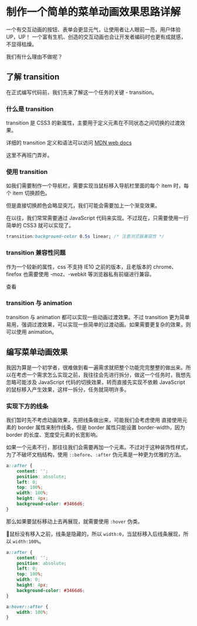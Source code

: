 # 制作一个简单的菜单动画效果思路详解

一个有交互动画的按钮、表单会更显元气，让使用者让人眼前一亮，用户体验 UP，UP！
一个富有生机、创造的交互动画也会让开发者编码时也更有成就感，不显得枯燥。

我们有什么理由不做呢？

## 了解 transition

在正式编写代码前，我们先来了解这一个任务的关键 - transition。

### 什么是 transition

transition 是 CSS3 的新属性，主要用于定义元素在不同状态之间切换的过渡效果。

详细的 transition 定义和语法可以访问 [MDN web docs](https://developer.mozilla.org/zh-CN/docs/Web/CSS/transition)

这里不再班门弄斧。

### 使用 transition

如我们需要制作一个导航栏，需要实现当鼠标移入导航栏里面的每个 item 时，每个 item 切换颜色。

但是直接切换颜色会略显突兀，我们可能会需要加上一个渐变效果。

在以往，我们常常需要通过 JavaScript 代码来实现。不过现在，只需要使用一行简单的 CSS3 就可以实现了。

```css
transition:background-color 0.5s linear; /* 注意浏览器兼容性 */
```

### transition 兼容性问题

作为一个较新的属性，css 不支持 IE10 之前的版本，且老版本的 chrome、firefox 也需要使用 -moz、-webkit 等浏览器私有前缀进行兼容。

查看

### transition 与 animation

transition 与 animation 都可以实现一些动画过渡效果。不过 transition 更为简单易用，强调过渡效果，可以实现一些简单的过渡动画。如果需要更复杂的效果，则可以使用 animation。

## 编写菜单动画效果

我因为算是一个初学者，很难做到看一遍需求就把整个功能完完整整的做出来。所以在考虑一个需求怎么实现之前，我往往会先进行拆分，做这一个任务时，我想先忽略可能涉及 JavaScript 代码的切换效果，转而直接先实现不依赖 JavaScript 的鼠标移入产生效果，这样一拆分，任务就简明许多。

### 实现下方的线条

我们暂时先不考虑动画效果，先把线条做出来，可能我们会考虑使用 直接使用元素的 border 属性来制作线条，但是 border 属性只能设置 border-width，因为 border 的长度、宽度受元素的长宽影响。

如果一个元素不行，那往往我们会需要再加一个元素。不过对于这种装饰性样式，为了不破坏文档结构，使用 `::before`、`:after` 伪元素是一种更为优雅的方法。

```css
a::after {
    content: '';
    position: absolute;
    left: 0;
    top: 100%;
    width: 100%;
    height: 4px;
    background-color: #3466d6;
}
```

那么如果要鼠标移动上去再展现，就需要使用 `:hover` 伪类。

鼠标没有移入之前，线条是隐藏的，所以 `width:0`，当鼠标移入后线条展现，所以 `width:100%`。

```css
a::after {
    content: '';
    position: absolute;
    left: 0;
    top: 100%;
    width: 0;
    height: 4px;
    background-color: #3466d6;
}

a:hover::after {
    width: 100%;
}
```